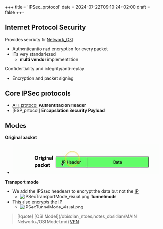 +++
title = 'IPSec_protocol'
date = 2024-07-22T09:10:24+02:00
draft = false
+++

## Internet Protocol Security 
Provides secriuty fir [Network_OSI](/obisdian_ntoes/notes_obsidian/ZPythonref/DjangoFramework/Network+/Ref_OSI/Network_OSI.md)
 - Authenticantio nad encryption for every packet 
 - ITs very standarlezed 
	 - **multi vendor** implementation 


Confidentiality and integrity/anti-replay 
 - Encryption and packet signing 
	

## Core IPSec protocols 
- [AH_protocol](/AH_protocol.md) **Authentitacion Header**
- [ESP_prtocol] **Encapslation Security Payload**

## Modes 
**Original packet**
 - ![OriginalPacket_visual.png](/static/OriginalPacket_visual.png)

**Transport mode**
 - We add the IPSsec headears to encrypt the data but not the [IP](/obisdian_ntoes/notes_obsidian/ZPythonref/DjangoFramework/Network+/Ref_OSI/IP.md)
	 - ![IPSecTransportMode_visual.png](/IPSecTransportMode_visual.png)
**Tunnelmode**
 - This also encrypts the [IP](/obisdian_ntoes/notes_obsidian/ZPythonref/DjangoFramework/Network+/Ref_OSI/IP.md)
	 -  ![IPSecTunnelMode_visual.png](/IPSecTunnelMode_visual.png)

>[!quote] [OSI Model](/obisdian_ntoes/notes_obsidian/MAIN Network+/OSI Model.md)  [VPN](/VPN.md)

